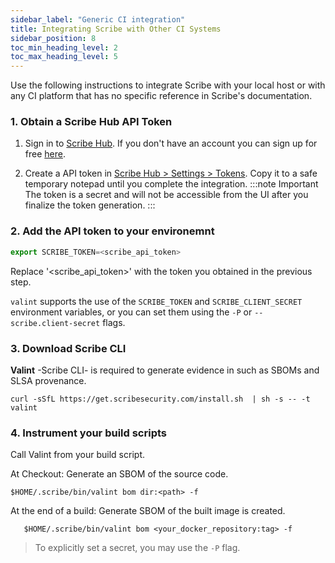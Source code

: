 ```yaml
---
sidebar_label: "Generic CI integration"
title: Integrating Scribe with Other CI Systems
sidebar_position: 8
toc_min_heading_level: 2
toc_max_heading_level: 5
---
```


Use the following instructions to integrate Scribe with your local host or with any CI platform that has no specific reference in Scribe's documentation.

### 1. Obtain a Scribe Hub API Token
1. Sign in to [Scribe Hub](https://app.scribesecurity.com). If you don't have an account you can sign up for free [here](https://scribesecurity.com/scribe-platform-lp/ "Start Using Scribe For Free").

2. Create a API token in [Scribe Hub > Settings > Tokens](https://app.scribesecurity.com/settings/tokens). Copy it to a safe temporary notepad until you complete the integration.
:::note Important
The token is a secret and will not be accessible from the UI after you finalize the token generation. 
:::

### 2. Add the API token to your environemnt
  
   ```js
   export SCRIBE_TOKEN=<scribe_api_token>
   ```
Replace '<scribe_api_token>' with the token you obtained in the previous step.

`valint` supports the use of the `SCRIBE_TOKEN` and `SCRIBE_CLIENT_SECRET` environment variables, or you can set them using the `-P` or `--scribe.client-secret` flags.

### 3. Download Scribe CLI

**Valint** -Scribe CLI- is required to generate evidence in such as SBOMs and SLSA provenance. 
```
curl -sSfL https://get.scribesecurity.com/install.sh  | sh -s -- -t valint
```

### 4. Instrument your build scripts
Call Valint from your build script.

At Checkout: Generate an SBOM of the source code. 
```
$HOME/.scribe/bin/valint bom dir:<path> -f
```
At the end of a build: Generate SBOM of the built image is created.
```
   $HOME/.scribe/bin/valint bom <your_docker_repository:tag> -f
```

> To explicitly set a secret, you may use the `-P` flag.